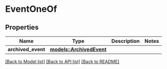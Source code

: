 # EventOneOf

## Properties

Name | Type | Description | Notes
------------ | ------------- | ------------- | -------------
**archived_event** | [**models::ArchivedEvent**](ArchivedEvent.md) |  | 

[[Back to Model list]](../README.md#documentation-for-models) [[Back to API list]](../README.md#documentation-for-api-endpoints) [[Back to README]](../README.md)


